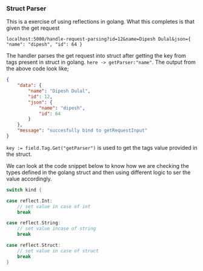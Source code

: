 ### Struct Parser

This is a exercise of using reflections in golang. What this completes is that given the get request 

```
localhost:5000/handle-request-parsing?id=12&name=Dipesh Dulal&json={ "name": "dipesh", "id": 64 } 
```

The handler parses the get request into struct after getting the key from tags present in struct in golang. `here -> getParser:"name"`. The output from the above code look like;

```json
{
    "data": {
        "name": "Dipesh Dulal",
        "id": 12,
        "json": {
            "name": "dipesh",
            "id": 64
        }
    },
    "message": "succesfully bind to getRequestInput"
}

```

`key := field.Tag.Get("getParser")` is used to get the tags value provided in the struct. 

We can look at the code snippet below to know how we are checking the types defined in the golang struct and then using different logic to ser the value accordingly.

```go
switch kind {

case reflect.Int:
    // set value in case of int
    break

case reflect.String:
    // set value incase of string
    break

case reflect.Struct:
    // set value in case of struct
    break
}
```